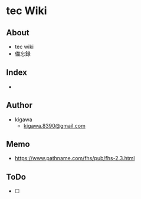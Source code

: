 # tec Wiki

## About

* tec wiki
* 備忘録

## Index

*

## Author

* kigawa
    * kigawa.8390@gmail.com
  
## Memo

* https://www.pathname.com/fhs/pub/fhs-2.3.html

## ToDo

* [ ] 